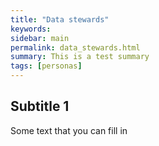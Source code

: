 ```yaml
---
title: "Data stewards"
keywords: 
sidebar: main
permalink: data_stewards.html
summary: This is a test summary
tags: [personas]
---
```



## Subtitle 1

Some text that you can fill in